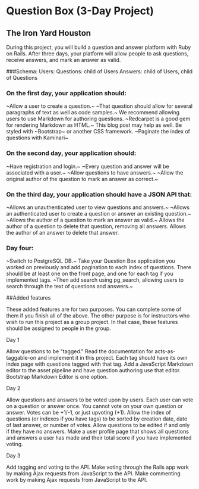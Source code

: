 # Question Box (3-Day Project)
## The Iron Yard Houston

During this project, you will build a question and answer platform with Ruby on Rails. After three days, your platform will allow people to ask questions, receive answers, and mark an answer as valid.

###Schema:
  Users:
  Questions: child of Users
  Answers: child of Users, child of Questions

### On the first day, your application should:

~Allow a user to create a question.~ ~That question should allow for several paragraphs of text as well as code samples.~ We recommend allowing users to use Markdown for authoring questions. ~Redcarpet is a good gem for rendering Markdown as HTML.~ This blog post may help as well.
Be styled with ~Bootstrap~ or another CSS framework.
~Paginate the index of questions with Kaminari~

### On the second day, your application should:

~Have registration and login.~
~Every question and answer will be associated with a user.~
~Allow questions to have answers.~
~Allow the original author of the question to mark an answer as correct.~

### On the third day, your application should have a JSON API that:

~Allows an unauthenticated user to view questions and answers.~
~Allows an authenticated user to create a question or answer an existing question.~
~Allows the author of a question to mark an answer as valid.~
Allows the author of a question to delete that question, removing all answers.
Allows the author of an answer to delete that answer.

### Day four:

~Switch to PostgreSQL DB.~
Take your Question Box application you worked on previously and add pagination to each index of questions. There should be at least one on the front page, and one for each tag if you implemented tags.
~Then add search using pg_search, allowing users to search through the text of questions and answers.~

##Added features  

These added features are for two purposes. You can complete some of them if you finish all of the above. The other purpose is for instructors who wish to run this project as a group project. In that case, these features should be assigned to people in the group.

Day 1  

Allow questions to be "tagged." Read the documentation for acts-as-taggable-on and implement it in this project. Each tag should have its own index page with questions tagged with that tag.
Add a JavaScript Markdown editor to the asset pipeline and have question authoring use that editor. Bootstrap Markdown Editor is one option.

Day 2  

Allow questions and answers to be voted upon by users. Each user can vote on a question or answer once. You cannot vote on your own question or answer. Votes can be +1/-1, or just upvoting (+1).
Allow the index of questions (or indexes if you have tags) to be sorted by creation date, date of last answer, or number of votes.
Allow questions to be edited if and only if they have no answers.
Make a user profile page that shows all questions and answers a user has made and their total score if you have implemented voting.

Day 3  

Add tagging and voting to the API.
Make voting through the Rails app work by making Ajax requests from JavaScript to the API.
Make commenting work by making Ajax requests from JavaScript to the API.
